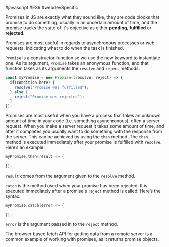 #javascript #ES6 #webdevSpecific 

Promises in JS are exactly what they sound like, they are code blocks that promise to do something, usually in an uncertain amount of time, and the promise tracks the state of it's objective as either **pending**, **fulfilled** or **rejected**.

Promises are most useful in regards to asynchronous processes or web requests. Indicating what to do when the task is finished.

`Promise` is a constructor function so we use the new keyword to instantiate one.  As its argument, `Promise` takes an anonymous function, and that function takes as its arguments the `resolve` and `reject` methods.
```js
const myPromise = new Promise((resolve, reject) => {
  if(condition here) {
    resolve("Promise was fulfilled");
  } else {
    reject("Promise was rejected");
  }
});
```

Promises are most useful when you have a process that takes an unknown amount of time in your code (i.e. something asynchronous), often a server request. When you make a server request it takes some amount of time, and after it completes you usually want to do something with the response from the server. This can be achieved by using the `then` method. The `then` method is executed immediately after your promise is fulfilled with `resolve`. Here’s an example:
```js
myPromise.then(result => {
  
});
```
`result` comes from the argument given to the `resolve` method.

`catch` is the method used when your promise has been rejected. It is executed immediately after a promise's `reject` method is called. Here’s the syntax:
```js
myPromise.catch(error => {
  
});
```
`error` is the argument passed in to the `reject` method.

The browser based fetch API for getting data from a remote server is a common example of working with promises, as it returns promise objects.
